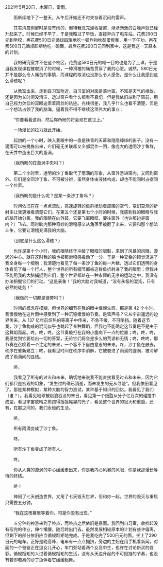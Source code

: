 2021年5月20日，木曜日，雷雨。

　　雨断续地下了一整天，从午后开始还不时夹杂着沉闷的雷声。

　　其实清晨刚醒时是没有雨的，但待我洗完澡收拾罢，淅淅沥沥的白噪声就已经升起来了。时候已经不早了，于是我略过了早饭，直接奔向了电车站。花费290日元到学校，再花费500日元循规蹈矩地吃一顿炸物秋葵蛋套餐，用一下午功，再花费500日元循规蹈矩地吃一碗面，最后花费290日元回到家中，这是我这一天原本的计划。

　　我的研究室并不在这个校区，花费这580日元的唯一目的也是为了上课，于是当我发现课程被取消了的时候，一种滑稽的痛苦贯穿了我的心脏。诚然，580日元并不是那么令人痛苦的事情，而课程的取消也没那么令人感伤。是什么让我感到这么滑稽呢？

　　从教室出来，走到自习室附近。自习室的对面是落地窗。不知是天气的缘故，还是因为长时间没清洁，透过窗户看什么都看不真切。但是我依旧站到了窗前，用自己视力欠佳的双眼追索着雨丝的轨迹。光线很差，我几乎什么也看不清楚，但是一个想法占领了我的脑海，逼着我不得不继续这项伟大的事业：

　　“你要看着这雨，然后你所盼的将会现在这世上。”

　　一场漫长的拉力就此开始。

　　起初的一个小时，映入我眼中的一直是铁青的天幕和隐隐绰绰的影子。没有一滴雨可以被挑拣出来，它们毫无关联却又全部混作一团，像庞大的透明沙丁鱼群，在天井中造出巨大的漩涡。

　　（我所盼的在漩涡中央吗？）

　　第二个小时里，透明的沙丁鱼取代了雨滴的形象，从窗外游进窗内，又回到窗外。它们是全同沙丁鱼，不可被分辨，虽然身体由液体构成，却也不能同时占据同一个位置。

　　（我所盼的是什么呢？是某一条沙丁鱼吗？）

　　时间依旧在在一点点流动，高速旋转的鱼群搅动着周围的空气，变幻莫测的折射率让我更难看清楚它们。在第五个还是第七个小时的时候，我感到我的眼睛与我的脑开始分离。我的眼睛在向外鼓，它要飞离眼眶，要往窗外（也许那边是窗内？）飞去。同时脑内那种奇妙的滑稽感又从角落里被翻了出来，它要和那个想法斗争，它要让滑稽充满我的大脑。

　　（到底是什么这么滑稽？）

　　也许是第十个小时，我的眼睛终于冲破了眼眶的限制，来到了风暴的风眼，漩涡的中心。就在这时我的脑也被那滑稽感撬动了一分。于是一种交叠的错觉流遍了我全身每一个细胞：我清楚地看见了每一条沙丁鱼的每一片鳞，透过它们透明的身体看见了每一个行人，整个世界的所有细节都被这群鱼折射进了我的眼里；但我并不能用我的大脑捕捉到它们，整个世界都处在一种永恒的无序的运动之中，我没有办法把握它们的行动。“这是表象！”我的大脑对我喊道，“没有永恒的混沌，只有必然的徒劳！”

　　（我做的一切都是徒劳吗？）

　　时间的概念在模糊，但世界的细节在我的眼中煜煜生辉，那是第 42 个小时。我慢慢地在这片雨中感受到了一种沉稳缓慢的节奏。是雷声吗？它从宇宙遥远的边界传来，从 137 亿年前炽热的等离子中传来，不急不缓，不可阻挡。随着这节奏，沙丁鱼构成的混沌似乎也跳起了某种舞蹈，但我也不能确定这节奏是不是由于这舞蹈而起。咚，咚，咚，这节奏敲打在我的小腹向下一点的位置；咚，咚，咚，我感觉到它要给出一切的答案，无论它们将会是多么的荒谬和无情；咚，咚咚，那节奏在召唤着一个注定的未来，一个容不下自由意志的未来。咚，沙丁鱼在散去，秩序在重新建立；咚，我看见时间在秩序中消解，它被卷进了雨滴的漩涡，被消解成了雨滴间的连结。

　　咚。

　　我看见了所有的过去和未来。确切地来说我不能直接看见过去和未来，因为它们都只是宏观的幻象，“发生过的确已消逝，而未发生的无从寻迹”。但我依旧看见了。那是某种模拟，某种大脑的智力测试，某种基于知识的回忆。我看见了我们（谁？）。我看见地球被焰浪吞没的末日，看见第一个细胞从分子亿万次的碰撞中成型，看见宇宙放晴之前跑得摇摇晃晃的光子，看见整个世界的寂灭和重启，还有，在那之间的，我们永恒的生活。

　　咚。

　　所有雨滴变成了沙丁鱼。

　　咚。

　　所有沙丁鱼变成了所有人。

　　咚。

　　你从人类的漩涡的中心缓缓走出来，你是我内心风暴的风眼，你是我那漫长等待的终结。

　　咚！

　　神用了七天创造世界，又用了七天毁灭世界，但和你一起，世界的毁灭与重启只需要五分钟。

　　“我在这雨幕里等着你，可是你没有出现。”

　　五分钟的神游来到了终点，而终点之后依旧是暴雨。我回到自习室，收拾起没有写完的作业，伸个懒腰，随后跨出门去。虽然发展相较原本的计划有些许偏离，但剩下的部分依旧应当循规蹈矩地完成。于是我吃完了500日元的面，坐上了290日元的电车。正好是晚高峰，电车有一点点拥挤，旁边的主妇在用手机看新闻，对面的一个爸爸正在逗女儿开心，车门旁站着两个女高中生，也许在讨论新买的唇彩。循规蹈矩的人过着循规蹈矩的生活，没有从天边升起的不可阻挡的节奏，也没有若即若离的沙丁鱼伴着它缓缓起舞。